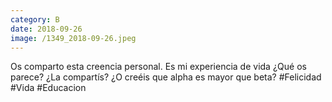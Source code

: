 ```yaml
--- 
category: B 
date: 2018-09-26 
image: /1349_2018-09-26.jpeg 
--- 
```


Os comparto esta creencia personal. Es mi experiencia de vida ¿Qué os parece? ¿La compartís? ¿O creéis que alpha es mayor que beta? #Felicidad #Vida #Educacion